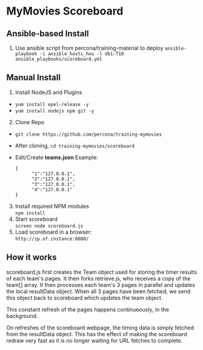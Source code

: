 # MyMovies Scoreboard

## Ansible-based Install

1. Use ansible script from percona/training-material to deploy
`ansible-playbook -i ansible_hosts_hou -l db1-T10 ansible_playbooks/scoreboard.yml`

## Manual Install

1. Install NodeJS and Plugins
 - `yum install epel-release -y`
 - `yum install nodejs npm git -y`
2. Clone Repo
 - `git clone https://github.com/percona/training-mymovies`
 - After cloning, `cd training-mymovies/scoreboard`
 - Edit/Create **teams.json** Example:

     ```
     {
           "1":"127.0.0.1",
           "2":"127.0.0.1",
           "3":"127.0.0.1",
           "4":"127.0.0.1"
     }
     ```

3. Install required NPM modules  
    `npm install`
3. Start scoreboard  
    `screen node scoreboard.js`
4. Load scoreboard in a browser:  
    `http://ip.of.instance:8080/`

## How it works

scoreboard.js first creates the Team object used for storing the timer results of each team's pages. It then forks retrieve.js, who receives a copy of the team[] array. It then processes each team's 3 pages in parallel and updates the local resultData object. When all 3 pages have been fetched, we send this object back to scoreboard which updates the team object.

This constant refresh of the pages happens continueously, in the background.

On refreshes of the scoreboard webpage, the timing data is simply fetched from the resultData object. This has the effect of making the scoreboard redraw very fast as it is no longer waiting for URL fetches to complete.
